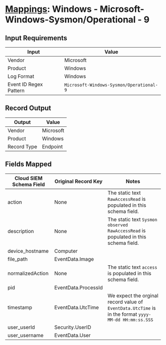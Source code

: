# [Mappings](README.md): Windows - Microsoft-Windows-Sysmon/Operational - 9

## Input Requirements

|Input|Value|
|-----|-----|
|Vendor|Microsoft|
|Product|Windows|
|Log Format|Windows|
|Event ID Regex Pattern|`Microsoft-Windows-Sysmon/Operational-9`|

## Record Output

|Output|Value|
|------|-----|
|Vendor|Microsoft|
|Product|Windows|
|Record Type|Endpoint|

## Fields Mapped

|Cloud SIEM Schema Field|Original Record Key|Notes|
|-----------------------|-------------------|-----|
|action|None|The static text `RawAccessRead` is populated in this schema field.|
|description|None|The static text `Sysmon observed RawAccessRead` is populated in this schema field.|
|device_hostname|Computer||
|file_path|EventData.Image||
|normalizedAction|None|The static text `access` is populated in this schema field.|
|pid|EventData.ProcessId||
|timestamp|EventData.UtcTime|We expect the orginal record value of `EventData.UtcTime` is in the format `yyyy-MM-dd HH:mm:ss.SSS`|
|user_userId|Security.UserID||
|user_username|EventData.User||

